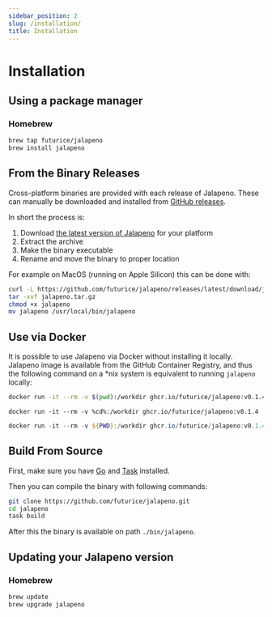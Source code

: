 ```yaml
---
sidebar_position: 2
slug: /installation/
title: Installation
---
```


# Installation

## Using a package manager

### Homebrew

```bash tab={"label":"Homebrew"}
brew tap futurice/jalapeno
brew install jalapeno
```

## From the Binary Releases

Cross-platform binaries are provided with each release of Jalapeno. These can manually be
downloaded and installed from [GitHub releases](https://github.com/futurice/jalapeno/releases/).

In short the process is:

1. Download [the latest version of Jalapeno](https://github.com/futurice/jalapeno/releases/latest)
for your platform
2. Extract the archive
3. Make the binary executable
3. Rename and move the binary to proper location

For example on MacOS (running on Apple Silicon) this can be done with:

```bash
curl -L https://github.com/futurice/jalapeno/releases/latest/download/jalapeno-darwin-arm64.tar.gz -o jalapeno.tar.gz
tar -xvf jalapeno.tar.gz
chmod +x jalapeno
mv jalapeno /usr/local/bin/jalapeno
```

## Use via Docker

It is possible to use Jalapeno via Docker without installing it locally. Jalapeno image is available
from the GitHub Container Registry, and thus the following command on a *nix system is equivalent
to running `jalapeno` locally:

```bash tab={"label":"MacOS and Linux"}
docker run -it --rm -v $(pwd):/workdir ghcr.io/futurice/jalapeno:v0.1.4
```

```batch tab={"label":"Windows Command Line"}
docker run -it --rm -v %cd%:/workdir ghcr.io/futurice/jalapeno:v0.1.4
```

```powershell tab={"label":"PowerShell"}
docker run -it --rm -v ${PWD}:/workdir ghcr.io/futurice/jalapeno:v0.1.4
```

## Build From Source

First, make sure you have [Go](https://go.dev/doc/install) and
[Task](https://taskfile.dev/installation) installed.

Then you can compile the binary with following commands:

```bash
git clone https://github.com/futurice/jalapeno.git
cd jalapeno
task build
```

After this the binary is available on path `./bin/jalapeno`.

## Updating your Jalapeno version

### Homebrew

```bash tab={"label":"Homebrew"}
brew update
brew upgrade jalapeno
```